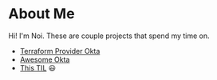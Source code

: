 # About Me

Hi! I'm Noi. These are couple projects that spend my time on.

* [Terraform Provider Okta](https://github.com/terraform-providers/terraform-provider-okta)
* [Awesome Okta](https://github.com/noinarisak/awesome-okta)
* [This TIL](https://noinarisak.github.io/til/) :smiley:
